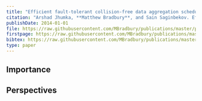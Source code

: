 ```yaml
---
title: "Efficient fault-tolerant collision-free data aggregation scheduling for wireless sensor networks"
citation: "Arshad Jhumka, **Matthew Bradbury**, and Sain Saginbekov. Efficient fault-tolerant collision-free data aggregation scheduling for wireless sensor networks. *Journal of Parallel and Distributed Computing*, 74(1):1789–1801, 2014. [doi:10.1016/j.jpdc.2013.09.011](https://doi.org/10.1016/j.jpdc.2013.09.011)."
publishDate: 2014-01-01
file: https://raw.githubusercontent.com/MBradbury/publications/master/papers/JPDC2014.pdf
firstpage: https://raw.githubusercontent.com/MBradbury/publications/master/firstpages/JPDC2014.svg
bibtex: https://raw.githubusercontent.com/MBradbury/publications/master/bibtex/Jhumka_2014_Efficientfaulttolerant.bib
type: paper
---
```


<!-- readmore -->

## Importance

## Perspectives


